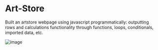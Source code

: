 # Art-Store

Built an artstore webpage using javascript programmatically: outputting rows and calculations functionality through functions, loops, conditionals, imported data, etc.

![image](https://github.com/briendeau/Art-Store/assets/62812999/d31ce926-1bb0-465f-bbc5-e870ebfa1da6)


